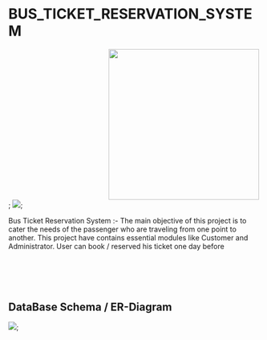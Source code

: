 <h1> BUS_TICKET_RESERVATION_SYSTEM</h1>


<img src="https://user-images.githubusercontent.com/105925554/202095032-27388632-691a-4469-91b2-be40ed2fc4d7.png" style= "width:300px;margin-left:200px;">;
<img src="https://user-images.githubusercontent.com/105925554/202097054-8a4b748c-c077-4783-8166-65eb0422ca36.png">;

<p>Bus Ticket Reservation System :- The main objective of this project is to cater the needs of the passenger who are traveling from one point to another. This project have contains essential modules like Customer and Administrator. User can book / reserved his ticket one day before</p>
<h2 style="margin-top:100px;">DataBase Schema / ER-Diagram</h2>
<img src="https://user-images.githubusercontent.com/105925554/202097054-8a4b748c-c077-4783-8166-65eb0422ca36.png">;
